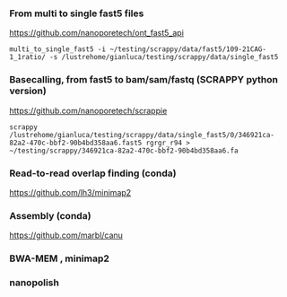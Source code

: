 ### From multi to single fast5 files

https://github.com/nanoporetech/ont_fast5_api

```
multi_to_single_fast5 -i ~/testing/scrappy/data/fast5/109-21CAG-1_1ratio/ -s /lustrehome/gianluca/testing/scrappy/data/single_fast5
```
### Basecalling, from fast5 to bam/sam/fastq (SCRAPPY python version)  
 
https://github.com/nanoporetech/scrappie

```
scrappy /lustrehome/gianluca/testing/scrappy/data/single_fast5/0/346921ca-82a2-470c-bbf2-90b4bd358aa6.fast5 rgrgr_r94 > ~/testing/scrappy/346921ca-82a2-470c-bbf2-90b4bd358aa6.fa
```

### Read-to-read overlap finding (conda)

https://github.com/lh3/minimap2

### Assembly (conda)

https://github.com/marbl/canu

### BWA-MEM , minimap2


### nanopolish
